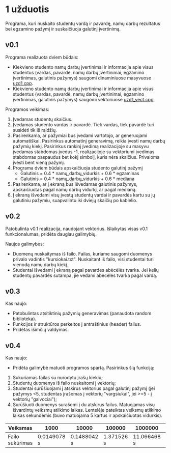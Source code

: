 # 1 užduotis

Programa, kuri nuskaito studentų vardą ir pavardę, namų darbų rezultatus bei egzamino pažymį ir suskaičiuoja galutinį įvertinimą.

## v0.1

Programa realizuota dviem būdais:
- Kiekvieno studento namų darbų įvertinimai ir informacija apie visus studentus (vardas, pavardė, namų darbų įvertinimai, egzamino įvertinimas, galutinis pažymys) saugomi dinaminiuose masyvuose [uzd1.cpp](https://github.com/mantasbil/1-uzduotis/blob/v0.1/uzd1/uzd1.cpp).
- Kiekvieno studento namų darbų įvertinimai ir informacija apie visus studentus (vardas, pavardė, namų darbų įvertinimai, egzamino įvertinimas, galutinis pažymys) saugomi vektoriuose [uzd1_vect.cpp](https://github.com/mantasbil/1-uzduotis/blob/v0.1/uzd1_vect/uzd1_vect.cpp).

Programos veikimas:
1. Įvedamas studentų skaičius.
2. Įvedamas studento vardas ir pavardė. Tiek vardas, tiek pavardė turi susidėti tik iš raidžių.
3. Pasirenkama, ar pažymiai bus įvedami vartotojo, ar generuojami automatiškai. Pasirinkus automatinį generavimą, reikia įvesti namų darbų pažymių kiekį. Pasirinkus rankinį įvedimą realizacijoje su masyvu įvedamas stabdomas įvedus -1, realizacijoje su vektoriumi įvedimas stabdomas paspaudus bet kokį simbolį, kuris nėra skaičius. Privaloma įvesti bent vieną pažymį.
4. Programa dviem būdais apskaičiuoja studento galutinį pažymį
   - Galutinis = 0.4 * namų_darbų_vidurkis + 0.6 * egzaminas
   - Galutinis = 0.4 * namų_darbų_vidurkis + 0.6 * mediana
5. Pasirenkama, ar į ekraną bus išvedamas galutinis pažymys, apskaičiuotas pagal namų darbų vidurkį, ar pagal medianą.
6. Į ekraną išvedami visų įvestų studentų vardai ir pavardės kartu su jų galutiniu pažymiu, suapvalintu iki dviejų skaičių po kablelio.

## v0.2

Patobulinta v0.1 realizacija, naudojant vektorius. Išlaikytas visas v0.1 funkcionalumas, pridėta daugiau galimybių.

Naujos galimybės:
- Duomenų nuskaitymas iš failo. Failas, kuriame saugomi duomenys privalo vadintis "kursiokai.txt". Nuskaitant iš failo, visi studentai turi vienodą namų darbų kiekį.
- Studentai išvedami į ekraną pagal pavardes abėcėlės tvarka. Jei kelių studentų pavardės sutampa, jie vedami abėcėlės tvarka pagal vardą.

## v0.3

Kas naujo:
- Patobulintas atsitiktinių pažymių generavimas (panaudota random biblioteka).
- Funkcijos ir struktūros perkeltos į antraštinius (header) failus.
- Pridėtas išimčių valdymas.

## v0.4

Kas naujo:
- Pridėta galimybė matuoti programos spartą. Pasirinkus šią funkciją:
1. Sukuriamas failas su nurodytu įrašų kiekiu;
2. Studentų duomenys iš failo nuskaitomi į vektorių;
3. Studentai surūšiuojami į atskirus vektorius pagal galutinį pažymį (jei pažymys <5, studentas įrašomas į vektorių "vargsiukai", jei >=5 - į vektorių "galvociai");
4. Surūšiuoti duomenys surašomi į du atskirus failus.
Matuojamas visų išvardintų veiksmų atlikimo laikas.
Lentelėje pateiktas veiksmų atlikimo laikas sekundėmis (buvo matuojama 5 kartus ir apskaičiuotas vidurkis).

| Veiksmas | 1000 | 10000 | 100000 | 1000000 | 10000000 |
| ----------- | ---- | ----- | ------ | ------- | -------- |
| Failo sukūrimas | 0.0149078 s | 0.1488042 s | 1.371526 s | 11.066468 s | 95.23038 s |
